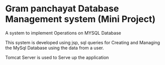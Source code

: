 # Gram panchayat Database Management system (Mini Project) 
A system to implement Operations on MYSQL Database

This system is developed using jsp, sql queries for Creating and Managing the MySql Database using the data from a user.

Tomcat Server is used to Serve up the application
